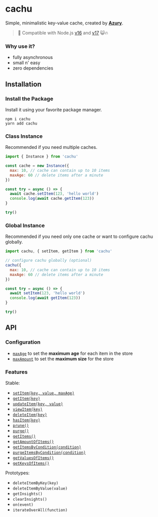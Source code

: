 # cachu

Simple, minimalistic key-value cache, created by [**Azury**](https://github.com/azurystudios).

> 💪 Compatible with Node.js [v16](https://github.com/nodejs/node/blob/master/doc/changelogs/CHANGELOG_V16.md) and [v17](https://github.com/nodejs/node/blob/master/doc/changelogs/CHANGELOG_V17.md) 😺🔥

### Why use it?

- fully asynchronous
- small n' easy
- zero dependencies

## Installation

### Install the Package

Install it using your favorite package manager.

```sh-session
npm i cachu
yarn add cachu
```

### Class Instance

Recommended if you need multiple caches.

```js
import { Instance } from 'cachu'

const cache = new Instance({
  max: 10, // cache can contain up to 10 items
  maxAge: 60 // delete items after a minute
})

const try = async () => {
  await cache.setItem(123, 'hello world')
  console.log(await cache.getItem(123))
}

try()
```

### Global Instance

Recommended if you need only one cache or want to configure cachu globally.

```js
import cachu, { setItem, getItem } from 'cachu'

// configure cachu globally (optional)
cachu({
  max: 10, // cache can contain up to 10 items
  maxAge: 60 // delete items after a minute
})

const try = async () => {
  await setItem(123, 'hello world')
  console.log(await getItem(123))
}

try()
```

## API

### Configuration

- [`maxAge`](https://github.com/azurystudios/cachu/wiki/configuration#max-age) to set the **maximum age** for each item in the store
- [`maxAmount`](https://github.com/azurystudios/cachu/wiki/configuration#max-amount) to set the **maximum size** for the store

### Features

Stable:

- [`setItem(key, value, maxAge)`](https://github.com/azurystudios/cachu/wiki/features#set-item)
- [`getItem(key)`](https://github.com/azurystudios/cachu/wiki/features#get-item)
- [`updateItem(key, value)`](https://github.com/azurystudios/cachu/wiki/features#update-item)
- [`viewItem(key)`](https://github.com/azurystudios/cachu/wiki/features#view-item)
- [`deleteItem(key)`](https://github.com/azurystudios/cachu/wiki/features#delete-item)
- [`hasItem(key)`](https://github.com/azurystudios/cachu/wiki/features#has-item)
- [`prune()`](https://github.com/azurystudios/cachu/wiki/features#prune)
- [`purge()`](https://github.com/azurystudios/cachu/wiki/features#purge)
- [`getItems()`](https://github.com/azurystudios/cachu/wiki/features#get-items)
- [`getAmountOfItems()`](https://github.com/azurystudios/cachu/wiki/features#get-amount-of-items)
- [`getItemsByCondition(condition)`](https://github.com/azurystudios/cachu/wiki/features#get-items-by-condition)
- [`purgeItemsByCondition(condition)`](https://github.com/azurystudios/cachu/wiki/features#purge-items-by-condition)
- [`getValuesOfItems()`](https://github.com/azurystudios/cachu/wiki/features#get-values-of-items)
- [`getKeysOfItems()`](https://github.com/azurystudios/cachu/wiki/features#get-keys-of-items)

Prototypes:

- `deleteItemByKey(key)`
- `deleteItemByValue(value)`
- `getInsights()`
- `clearInsights()`
- `on(event)`
- `iterateOverAll(function)`
